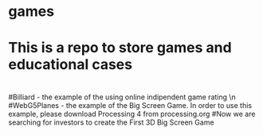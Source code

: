 # games
# This is a repo to store games and educational cases
#
#Billiard - the example of the using online indipendent game rating
\n
#WebG5Planes - the example of the Big Screen Game. In order to use this example, please download Processing 4 from processing.org
#Now we are searching for investors to create the First 3D Big Screen Game
